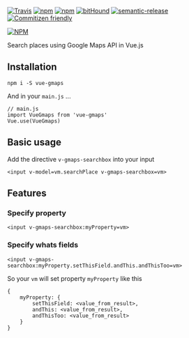 [![Travis](https://img.shields.io/travis/ridermansb/vue-gmaps.svg?maxAge=2592000?style=flat-square)](https://travis-ci.org/Ridermansb/vue-gmaps) [![npm](https://img.shields.io/npm/v/vue-gmaps.svg?maxAge=2592000?style=flat-square)](https://www.npmjs.com/package/vue-gmaps)
[![npm](https://img.shields.io/npm/dm/vue-gmaps.svg?maxAge=2592000?style=flat-square)](https://www.npmjs.com/package/vue-gmaps)
[![bitHound](https://img.shields.io/bithound/dependencies/github/ridermansb/vue-gmaps.svg?maxAge=2592000?style=flat-square)](https://www.bithound.io/github/Ridermansb/vue-gmaps) [![semantic-release](https://img.shields.io/badge/%20%20%F0%9F%93%A6%F0%9F%9A%80-semantic--release-e10079.svg?style=flat-square)](https://github.com/semantic-release/semantic-release) [![Commitizen friendly](https://img.shields.io/badge/commitizen-friendly-brightgreen.svg)](http://commitizen.github.io/cz-cli/)    

[![NPM](https://nodei.co/npm/vue-gmaps.png?downloads=true&compact=true)](https://nodei.co/npm/vue-gmaps/)

Search places using Google Maps API in Vue.js

## Installation

    npm i -S vue-gmaps

And in your `main.js` ...

    // main.js
    import VueGmaps from 'vue-gmaps'
    Vue.use(VueGmaps)

## Basic usage

Add the directive `v-gmaps-searchbox` into your input

    <input v-model=vm.searchPlace v-gmaps-searchbox=vm>


## Features

### Specify property

    <input v-gmaps-searchbox:myProperty=vm>

### Specify whats fields

    <input v-gmaps-searchbox:myProperty.setThisField.andThis.andThisToo=vm>

So your `vm` will set property `myProperty` like this

    {
        myProperty: {
            setThisField: <value_from_result>,
            andThis: <value_from_result>,
            andThisToo: <value_from_result>
        }
    }

